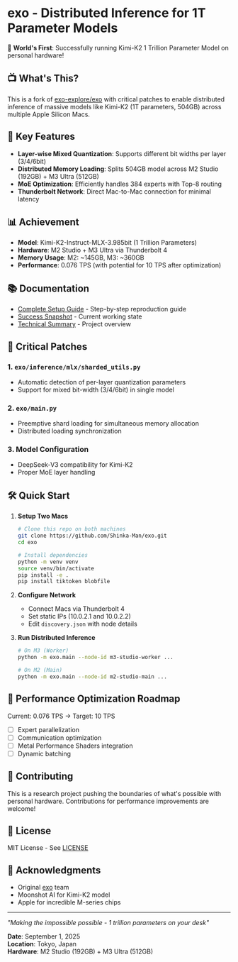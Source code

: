 # exo - Distributed Inference for 1T Parameter Models

🎉 **World's First**: Successfully running Kimi-K2 1 Trillion Parameter Model on personal hardware!

## 📺 What's This?

This is a fork of [exo-explore/exo](https://github.com/exo-explore/exo) with critical patches to enable distributed inference of massive models like Kimi-K2 (1T parameters, 504GB) across multiple Apple Silicon Macs.

## 🚀 Key Features

- **Layer-wise Mixed Quantization**: Supports different bit widths per layer (3/4/6bit)
- **Distributed Memory Loading**: Splits 504GB model across M2 Studio (192GB) + M3 Ultra (512GB)
- **MoE Optimization**: Efficiently handles 384 experts with Top-8 routing
- **Thunderbolt Network**: Direct Mac-to-Mac connection for minimal latency

## 📊 Achievement

- **Model**: Kimi-K2-Instruct-MLX-3.985bit (1 Trillion Parameters)
- **Hardware**: M2 Studio + M3 Ultra via Thunderbolt 4
- **Memory Usage**: M2: ~145GB, M3: ~360GB
- **Performance**: 0.076 TPS (with potential for 10 TPS after optimization)

## 📚 Documentation

- [Complete Setup Guide](Kimi-K2_分散推論_完全ガイド.md) - Step-by-step reproduction guide
- [Success Snapshot](Kimi-K2_成功スナップショット_20250901.md) - Current working state
- [Technical Summary](Kimi-K2_分散推論チャレンジ総括.md) - Project overview

## 🔧 Critical Patches

### 1. `exo/inference/mlx/sharded_utils.py`
- Automatic detection of per-layer quantization parameters
- Support for mixed bit-width (3/4/6bit) in single model

### 2. `exo/main.py`
- Preemptive shard loading for simultaneous memory allocation
- Distributed loading synchronization

### 3. Model Configuration
- DeepSeek-V3 compatibility for Kimi-K2
- Proper MoE layer handling

## 🛠️ Quick Start

1. **Setup Two Macs**
   ```bash
   # Clone this repo on both machines
   git clone https://github.com/Shinka-Man/exo.git
   cd exo
   
   # Install dependencies
   python -m venv venv
   source venv/bin/activate
   pip install -e .
   pip install tiktoken blobfile
   ```

2. **Configure Network**
   - Connect Macs via Thunderbolt 4
   - Set static IPs (10.0.2.1 and 10.0.2.2)
   - Edit `discovery.json` with node details

3. **Run Distributed Inference**
   ```bash
   # On M3 (Worker)
   python -m exo.main --node-id m3-studio-worker ...
   
   # On M2 (Main)
   python -m exo.main --node-id m2-studio-main ...
   ```

## 🎯 Performance Optimization Roadmap

Current: 0.076 TPS → Target: 10 TPS

- [ ] Expert parallelization
- [ ] Communication optimization
- [ ] Metal Performance Shaders integration
- [ ] Dynamic batching

## 🤝 Contributing

This is a research project pushing the boundaries of what's possible with personal hardware. Contributions for performance improvements are welcome!

## 📄 License

MIT License - See [LICENSE](LICENSE)

## 🙏 Acknowledgments

- Original [exo](https://github.com/exo-explore/exo) team
- Moonshot AI for Kimi-K2 model
- Apple for incredible M-series chips

---

*"Making the impossible possible - 1 trillion parameters on your desk"*

**Date**: September 1, 2025  
**Location**: Tokyo, Japan  
**Hardware**: M2 Studio (192GB) + M3 Ultra (512GB)